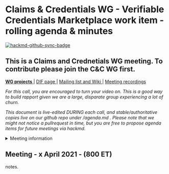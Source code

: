 # Claims & Credentials WG - Verifiable Credentials Marketplace work item -  rolling agenda & minutes

[![hackmd-github-sync-badge](https://hackmd.io/w1MkaANEQKejEit1wM2EXA/badge)](https://hackmd.io/w1MkaANEQKejEit1wM2EXA)

## This is a Claims and Crednetials WG meeting. To contribute please join the C&C WG first. 

[**WG projects** ](https://github.com/decentralized-identity?q=wg-cc&type=&language=) | [ DIF page ](https://identity.foundation/working-groups/claims-credentials.html) | [Mailing list and Wiki ](https://lists.identity.foundation/g/cc-wg) | [Meeting recordings](https://docs.google.com/spreadsheets/d/1wgccmMvIImx30qVE9GhRKWWv3vmL2ZyUauuKx3IfRmA/edit#gid=1252135265)

_For this call, you are encouraged to turn your video on. This is a good way to build rapport given we are a large, disparate group experiencing a lot of churn._

_This document is live-edited DURING each call, and stable/authoritative copies live on our github repo under /agenda.md . 
Please note that we might not notice a pullrequest in time, but you are free to propose agenda items for future meetings via hackmd._

<details>
<summary> Meeting information </summary>

* Before your contribute - [**join DIF**](https://identity.foundation/join) and [sign the WG charter](https://bit.ly/DIF-WG-select1) (both are required!) 
* Time: biweekly on Tuesdays @ 8:00-9:00 ET
* [Calendar entry](https://calendar.google.com/event?action=TEMPLATE&tmeid=M2VlMGtvMDZmNDh2cDRyNXNicGptN2NpdnBfMjAyMTA0MTNUMTIwMDAwWiBkZWNlbnRyYWxpemVkLmlkZW50aXR5QG0&tmsrc=decentralized.identity%40gmail.com&scp=ALL)
* [Zoom room](https://us02web.zoom.us/j/86584709061?pwd=bEZIc3lyQVRzOWNHRG9GZmh1ZzRqQT09), Meeting ID: 865 8470 9061, Passcode: 079875 
</details>


## Meeting - x April 2021 - (800 ET)

notes.
